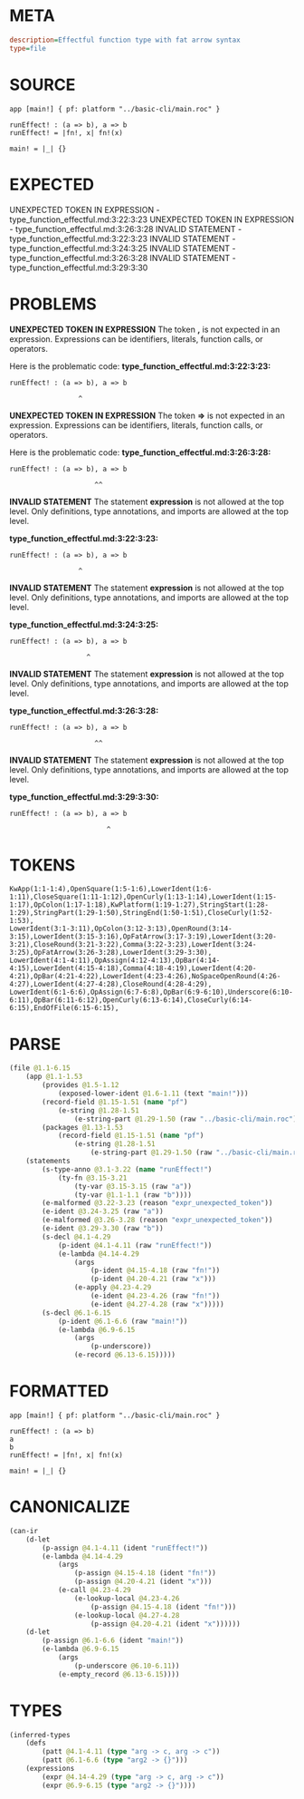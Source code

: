 # META
~~~ini
description=Effectful function type with fat arrow syntax
type=file
~~~
# SOURCE
~~~roc
app [main!] { pf: platform "../basic-cli/main.roc" }

runEffect! : (a => b), a => b
runEffect! = |fn!, x| fn!(x)

main! = |_| {}
~~~
# EXPECTED
UNEXPECTED TOKEN IN EXPRESSION - type_function_effectful.md:3:22:3:23
UNEXPECTED TOKEN IN EXPRESSION - type_function_effectful.md:3:26:3:28
INVALID STATEMENT - type_function_effectful.md:3:22:3:23
INVALID STATEMENT - type_function_effectful.md:3:24:3:25
INVALID STATEMENT - type_function_effectful.md:3:26:3:28
INVALID STATEMENT - type_function_effectful.md:3:29:3:30
# PROBLEMS
**UNEXPECTED TOKEN IN EXPRESSION**
The token **,** is not expected in an expression.
Expressions can be identifiers, literals, function calls, or operators.

Here is the problematic code:
**type_function_effectful.md:3:22:3:23:**
```roc
runEffect! : (a => b), a => b
```
                     ^


**UNEXPECTED TOKEN IN EXPRESSION**
The token **=>** is not expected in an expression.
Expressions can be identifiers, literals, function calls, or operators.

Here is the problematic code:
**type_function_effectful.md:3:26:3:28:**
```roc
runEffect! : (a => b), a => b
```
                         ^^


**INVALID STATEMENT**
The statement **expression** is not allowed at the top level.
Only definitions, type annotations, and imports are allowed at the top level.

**type_function_effectful.md:3:22:3:23:**
```roc
runEffect! : (a => b), a => b
```
                     ^


**INVALID STATEMENT**
The statement **expression** is not allowed at the top level.
Only definitions, type annotations, and imports are allowed at the top level.

**type_function_effectful.md:3:24:3:25:**
```roc
runEffect! : (a => b), a => b
```
                       ^


**INVALID STATEMENT**
The statement **expression** is not allowed at the top level.
Only definitions, type annotations, and imports are allowed at the top level.

**type_function_effectful.md:3:26:3:28:**
```roc
runEffect! : (a => b), a => b
```
                         ^^


**INVALID STATEMENT**
The statement **expression** is not allowed at the top level.
Only definitions, type annotations, and imports are allowed at the top level.

**type_function_effectful.md:3:29:3:30:**
```roc
runEffect! : (a => b), a => b
```
                            ^


# TOKENS
~~~zig
KwApp(1:1-1:4),OpenSquare(1:5-1:6),LowerIdent(1:6-1:11),CloseSquare(1:11-1:12),OpenCurly(1:13-1:14),LowerIdent(1:15-1:17),OpColon(1:17-1:18),KwPlatform(1:19-1:27),StringStart(1:28-1:29),StringPart(1:29-1:50),StringEnd(1:50-1:51),CloseCurly(1:52-1:53),
LowerIdent(3:1-3:11),OpColon(3:12-3:13),OpenRound(3:14-3:15),LowerIdent(3:15-3:16),OpFatArrow(3:17-3:19),LowerIdent(3:20-3:21),CloseRound(3:21-3:22),Comma(3:22-3:23),LowerIdent(3:24-3:25),OpFatArrow(3:26-3:28),LowerIdent(3:29-3:30),
LowerIdent(4:1-4:11),OpAssign(4:12-4:13),OpBar(4:14-4:15),LowerIdent(4:15-4:18),Comma(4:18-4:19),LowerIdent(4:20-4:21),OpBar(4:21-4:22),LowerIdent(4:23-4:26),NoSpaceOpenRound(4:26-4:27),LowerIdent(4:27-4:28),CloseRound(4:28-4:29),
LowerIdent(6:1-6:6),OpAssign(6:7-6:8),OpBar(6:9-6:10),Underscore(6:10-6:11),OpBar(6:11-6:12),OpenCurly(6:13-6:14),CloseCurly(6:14-6:15),EndOfFile(6:15-6:15),
~~~
# PARSE
~~~clojure
(file @1.1-6.15
	(app @1.1-1.53
		(provides @1.5-1.12
			(exposed-lower-ident @1.6-1.11 (text "main!")))
		(record-field @1.15-1.51 (name "pf")
			(e-string @1.28-1.51
				(e-string-part @1.29-1.50 (raw "../basic-cli/main.roc"))))
		(packages @1.13-1.53
			(record-field @1.15-1.51 (name "pf")
				(e-string @1.28-1.51
					(e-string-part @1.29-1.50 (raw "../basic-cli/main.roc"))))))
	(statements
		(s-type-anno @3.1-3.22 (name "runEffect!")
			(ty-fn @3.15-3.21
				(ty-var @3.15-3.15 (raw "a"))
				(ty-var @1.1-1.1 (raw "b"))))
		(e-malformed @3.22-3.23 (reason "expr_unexpected_token"))
		(e-ident @3.24-3.25 (raw "a"))
		(e-malformed @3.26-3.28 (reason "expr_unexpected_token"))
		(e-ident @3.29-3.30 (raw "b"))
		(s-decl @4.1-4.29
			(p-ident @4.1-4.11 (raw "runEffect!"))
			(e-lambda @4.14-4.29
				(args
					(p-ident @4.15-4.18 (raw "fn!"))
					(p-ident @4.20-4.21 (raw "x")))
				(e-apply @4.23-4.29
					(e-ident @4.23-4.26 (raw "fn!"))
					(e-ident @4.27-4.28 (raw "x")))))
		(s-decl @6.1-6.15
			(p-ident @6.1-6.6 (raw "main!"))
			(e-lambda @6.9-6.15
				(args
					(p-underscore))
				(e-record @6.13-6.15)))))
~~~
# FORMATTED
~~~roc
app [main!] { pf: platform "../basic-cli/main.roc" }

runEffect! : (a => b)
a
b
runEffect! = |fn!, x| fn!(x)

main! = |_| {}
~~~
# CANONICALIZE
~~~clojure
(can-ir
	(d-let
		(p-assign @4.1-4.11 (ident "runEffect!"))
		(e-lambda @4.14-4.29
			(args
				(p-assign @4.15-4.18 (ident "fn!"))
				(p-assign @4.20-4.21 (ident "x")))
			(e-call @4.23-4.29
				(e-lookup-local @4.23-4.26
					(p-assign @4.15-4.18 (ident "fn!")))
				(e-lookup-local @4.27-4.28
					(p-assign @4.20-4.21 (ident "x"))))))
	(d-let
		(p-assign @6.1-6.6 (ident "main!"))
		(e-lambda @6.9-6.15
			(args
				(p-underscore @6.10-6.11))
			(e-empty_record @6.13-6.15))))
~~~
# TYPES
~~~clojure
(inferred-types
	(defs
		(patt @4.1-4.11 (type "arg -> c, arg -> c"))
		(patt @6.1-6.6 (type "arg2 -> {}")))
	(expressions
		(expr @4.14-4.29 (type "arg -> c, arg -> c"))
		(expr @6.9-6.15 (type "arg2 -> {}"))))
~~~
